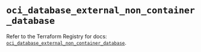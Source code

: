 # `oci_database_external_non_container_database`

Refer to the Terraform Registry for docs: [`oci_database_external_non_container_database`](https://registry.terraform.io/providers/oracle/oci/6.18.0/docs/resources/database_external_non_container_database).
